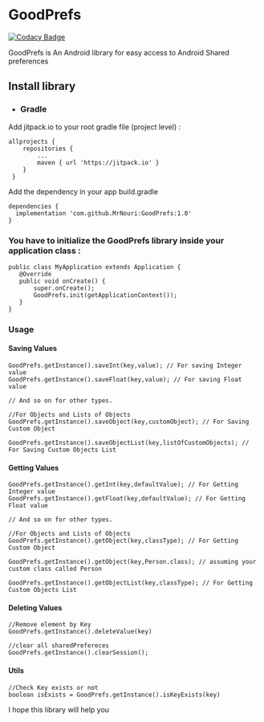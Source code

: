 # GoodPrefs

[![Codacy Badge](https://api.codacy.com/project/badge/Grade/e6ae274a60104fa4b2ac35f9add0a27e)](https://app.codacy.com/app/nouri.softeng/GoodPrefs?utm_source=github.com&utm_medium=referral&utm_content=MrNouri/GoodPrefs&utm_campaign=Badge_Grade_Dashboard)

GoodPrefs is An Android library for easy access to Android Shared preferences<br>
## Install library
* ### Gradle
Add jitpack.io to your root gradle file (project level) :
```
allprojects {
 	repositories {
 		...
 		maven { url 'https://jitpack.io' }
 	}
 }
 ```
 Add the dependency in your app build.gradle
 ```
dependencies {
   implementation 'com.github.MrNouri:GoodPrefs:1.0'
}
 ```
### You have to initialize the GoodPrefs library inside your application class :
 ```
public class MyApplication extends Application {
    @Override
    public void onCreate() {
        super.onCreate();
        GoodPrefs.init(getApplicationContext());
    }
}
 ```
### Usage
#### Saving Values
 ```
GoodPrefs.getInstance().saveInt(key,value); // For saving Integer value
GoodPrefs.getInstance().saveFloat(key,value); // For saving Float value

// And so on for other types.

//For Objects and Lists of Objects
GoodPrefs.getInstance().saveObject(key,customObject); // For Saving Custom Object

GoodPrefs.getInstance().saveObjectList(key,listOfCustomObjects); // For Saving Custom Objects List
 ```
#### Getting Values
 ```
GoodPrefs.getInstance().getInt(key,defaultValue); // For Getting Integer value
GoodPrefs.getInstance().getFloat(key,defaultValue); // For Getting Float value

// And so on for other types.

//For Objects and Lists of Objects
GoodPrefs.getInstance().getObject(key,classType); // For Getting Custom Object

GoodPrefs.getInstance().getObject(key,Person.class); // assuming your custom class called Person

GoodPrefs.getInstance().getObjectList(key,classType); // For Getting Custom Objects List
 ```
#### Deleting Values
 ```
//Remove element by Key
GoodPrefs.getInstance().deleteValue(key)

//clear all sharedPrefereces
GoodPrefs.getInstance().clearSession();
 ```
#### Utils
 ```
//Check Key exists or not
boolean isExists = GoodPrefs.getInstance().isKeyExists(key)
 ```
 
I hope this library will help you
